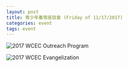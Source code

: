 ```yaml
---
layout: post 
title: 青少年養育座談會 (Friday of 11/17/2017)  
categories: event
tags: event 
---
```


![2017 WCEC Outreach Program](https://drive.google.com/open?id=1AsbKAEOSi58pklnE0hqyxZpaqN4pp47B)

![2017 WCEC Evangelization  ](http://wuvillage.net/WCEC/huang.jpg)
